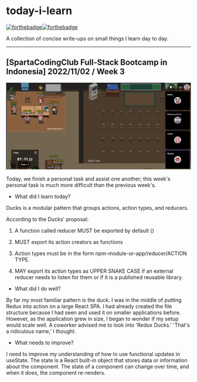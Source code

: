 # today-i-learn

[![forthebadge](https://forthebadge.com/images/badges/built-with-love.svg)](https://wajahatkarim.com)[![forthebadge](https://forthebadge.com/images/badges/makes-people-smile.svg)](https://wajahatkarim.com)

A collection of concise write-ups on small things I learn day to day.

---

## [SpartaCodingClub Full-Stack Bootcamp in Indonesia] 2022/11/02 / Week 3

![image](/images/12.png)

Today, we finish a personal task and assist one another; this week's personal task is much more difficult than the previous week's.

- What did I learn today?

Ducks is a modular pattern that groups actions, action types, and reducers.

According to the Ducks' proposal:

1. A function called reducer MUST be exported by default ()

2. MUST export its action creators as functions

3. Action types must be in the form npm-module-or-app/reducer/ACTION TYPE.

4. MAY export its action types as UPPER SNAKE CASE if an external reducer needs to listen for them or if it is a published reusable library.

- What did I do well?

By far my most familiar pattern is the duck. I was in the middle of putting Redux into action on a large React SPA. I had already created the file structure because I had seen and used it on smaller applications before. However, as the application grew in size, I began to wonder if my setup would scale well. A coworker advised me to look into 'Redux Ducks.' 'That's a ridiculous name,' I thought.

- What needs to improve?

I need to improve my understanding of how to use functional updates in useState. The state is a React built-in object that stores data or information about the component. The state of a component can change over time, and when it does, the component re-renders.
